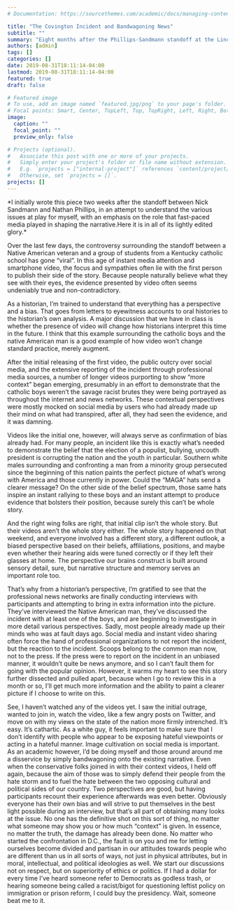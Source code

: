 ```yaml
---
# Documentation: https://sourcethemes.com/academic/docs/managing-content/

title: "The Covington Incident and Bandwagoning News"
subtitle: ""
summary: "Eight months after the Phillips-Sandmann standoff at the Lincoln Memorial during the Right-to-Life March, the furor has mostly died down. But the lessons from that incident have not been applied and learned by news organizations in America"
authors: [admin]
tags: []
categories: []
date: 2019-08-31T18:11:14-04:00
lastmod: 2019-08-31T18:11:14-04:00
featured: true
draft: false

# Featured image
# To use, add an image named `featured.jpg/png` to your page's folder.
# Focal points: Smart, Center, TopLeft, Top, TopRight, Left, Right, BottomLeft, Bottom, BottomRight.
image:
  caption: ""
  focal_point: ""
  preview_only: false

# Projects (optional).
#   Associate this post with one or more of your projects.
#   Simply enter your project's folder or file name without extension.
#   E.g. `projects = ["internal-project"]` references `content/project/deep-learning/index.md`.
#   Otherwise, set `projects = []`.
projects: []
---
```

<p>*I initially wrote this piece two weeks after the standoff between Nick Sandmann and Nathan Phillips, in an attempt to understand the various issues at play for myself, with an emphasis on the role that fast-paced media played in shaping the narrative.Here it is in all of its lightly edited glory.*</p>

<p>Over the last few days, the controversy surrounding the standoff between a Native American veteran and a group of students from a Kentucky catholic school has gone “viral”. In this age of instant media attention and smartphone video, the focus and sympathies often lie with the first person to publish their side of the story. Because people naturally believe what they see with their eyes, the evidence presented by video often seems undeniably true and non-contradictory.</p>  

<p>As a historian, I’m trained to understand that everything has a perspective and a bias. That goes from letters to eyewitness accounts to oral histories to the historian’s own analysis. A major discussion that we have in class is whether the presence of video will change how historians interpret this time in the future. I think that this example surrounding the catholic boys and the native American man is a good example of how video won’t change standard practice, merely augment.</p>  

<p>After the initial releasing of the first video, the public outcry over social media, and the extensive reporting of the incident through professional media sources, a number of longer videos purporting to show “more context” began emerging, presumably in an effort to demonstrate that the catholic boys weren’t the savage racist brutes they were being portrayed as throughout the internet and news networks. These contextual perspectives were mostly mocked on social media by users who had already made up their mind on what had transpired, after all, they had seen the evidence, and it was damning.</p>  

<p>Videos like the initial one, however, will always serve as confirmation of bias already had. For many people, an incident like this is exactly what’s needed to demonstrate the belief that the election of a populist, bullying, uncouth president is corrupting the nation and the youth in particular. Southern white males surrounding and confronting a man from a minority group persecuted since the beginning of this nation paints the perfect picture of what’s wrong with America and those currently in power. Could the “MAGA” hats send a clearer message? On the other side of the belief spectrum, those same hats inspire an instant rallying to these boys and an instant attempt to produce evidence that bolsters their position, because surely this can’t be whole story.</p> 

<p>And the right wing folks are right, that initial clip isn’t the whole story. But their videos aren’t the whole story either. The whole story happened on that weekend, and everyone involved has a different story, a different outlook, a biased perspective based on their beliefs, affiliations, positions, and maybe even whether their hearing aids were tuned correctly or if they left their glasses at home. The perspective our brains construct is built around sensory detail, sure, but narrative structure and memory serves an important role too.</p>  

<p>That’s why from a historian’s perspective, I’m gratified to see that the professional news networks are finally conducting interviews with participants and attempting to bring in extra information into the picture. They’ve interviewed the Native American man, they’ve discussed the incident with at least one of the boys, and are beginning to investigate in more detail various perspectives. Sadly, most people already made up their minds who was at fault days ago. Social media and instant video sharing often force the hand of professional organizations to not report the incident, but the reaction to the incident. Scoops belong to the common man now, not to the press. If the press were to report on the incident in an unbiased manner, it wouldn’t quite be news anymore, and so I can’t fault them for going with the popular opinion. However, it warms my heart to see this story further dissected and pulled apart, because when I go to review this in a month or so, I’ll get much more information and the ability to paint a clearer picture if I choose to write on this.</p>  

<p>See, I haven’t watched any of the videos yet. I saw the initial outrage, wanted to join in, watch the video, like a few angry posts on Twitter, and move on with my views on the state of the nation more firmly intrenched. It’s easy. It’s cathartic. As a white guy, it feels important to make sure that I don’t identify with people who appear to be exposing hateful viewpoints or acting in a hateful manner.  Image cultivation on social media is important. As an academic however, I’d be doing myself and those around around me a disservice by simply bandwagoning onto the existing narrative. Even when the conservative folks joined in with their context videos, I held off again, because the aim of those was to simply defend their people from the hate storm and to fuel the hate between the two opposing cultural and political sides of our country. Two perspectives are good, but having participants recount their experience afterwards was even better. Obviously everyone has their own bias and will strive to put themselves in the best light possible during an interview, but that’s all part of obtaining many looks at the issue. No one has the definitive shot on this sort of thing, no matter what someone may show you or how much “context” is given. In essence, no matter the truth, the damage has already been done. No matter who started the confrontation in D.C., the fault is on you and me for letting ourselves become divided and partisan in our attitudes towards people who are different than us in all sorts of ways, not just in physical attributes, but in moral, intellectual, and political ideologies as well. We start our discussions not on respect, but on superiority of ethics or politics. If I had a dollar for every time I’ve heard someone refer to Democrats as godless trash, or hearing someone being called a racist/bigot for questioning leftist policy on immigration or prison reform, I could buy the presidency. Wait, someone beat me to it.</p> 
